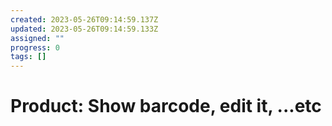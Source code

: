 ```yaml
---
created: 2023-05-26T09:14:59.137Z
updated: 2023-05-26T09:14:59.133Z
assigned: ""
progress: 0
tags: []
---
```


# Product: Show barcode, edit it, ...etc
